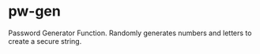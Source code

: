 # pw-gen
Password Generator Function. Randomly generates numbers and letters to create a secure string.
